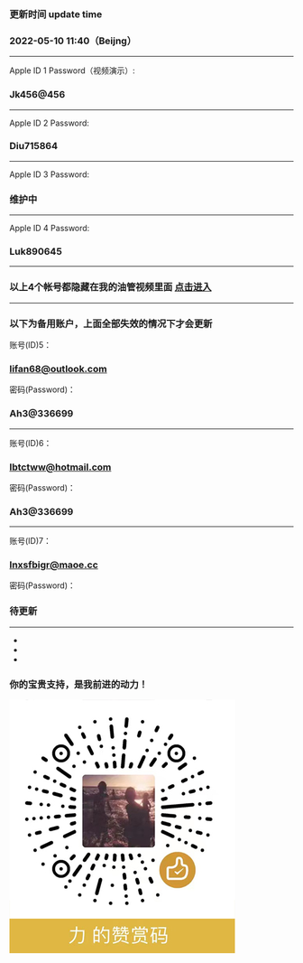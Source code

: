 
### 更新时间 update time
### 2022-05-10   11:40（Beijng）
---

Apple ID 1 Password（视频演示）:

### Jk456@456
---
Apple ID 2 Password:

### Diu715864
---
Apple ID 3 Password:

### 维护中
---
Apple ID 4 Password:

### Luk890645
---

### 以上4个帐号都隐藏在我的油管视频里面  [点击进入](https://www.youtube.com/channel/UCXPSzwcs0pspPTAI2rcaBgQ "悬停显示")
-------------------------------------------
### 以下为备用账户，上面全部失效的情况下才会更新

账号(ID)5：
### lifan68@outlook.com
密码(Password)：
### Ah3@336699

-------------------------------------------
账号(ID)6：
### lbtctww@hotmail.com
密码(Password)：
### Ah3@336699

-------------------------------------------
账号(ID)7：
### lnxsfbigr@maoe.cc
密码(Password)：
### 待更新
-------------------------------------------
-
-
-






   ### 你的宝贵支持，是我前进的动力！

![weixin](https://github.com/raoli1986/raoli1986.github.io/blob/main/weixinS.jpg)
